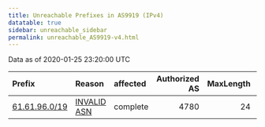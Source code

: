 ```yaml
---
title: Unreachable Prefixes in AS9919 (IPv4)
datatable: true
sidebar: unreachable_sidebar
permalink: unreachable_AS9919-v4.html
---
```


Data as of 2020-01-25 23:20:00 UTC


<div class="datatable-begin"></div>

| Prefix                                               | Reason                                                                                              | affected   |   Authorized AS |   MaxLength | Anchor                                       |   unreachable /24s |
|:-----------------------------------------------------|:----------------------------------------------------------------------------------------------------|:-----------|----------------:|------------:|:---------------------------------------------|-------------------:|
| [61.61.96.0/19](https://stat.ripe.net/61.61.96.0/19) | [INVALID ASN](https://rpki-validator.ripe.net/announcement-preview?asn=AS9919&prefix=61.61.96.0/19) | complete   |            4780 |          24 | [APNIC](unreachable_APNIC_RPKI_Root-v4.html) |                 32 |

<div class="datatable-end"></div>